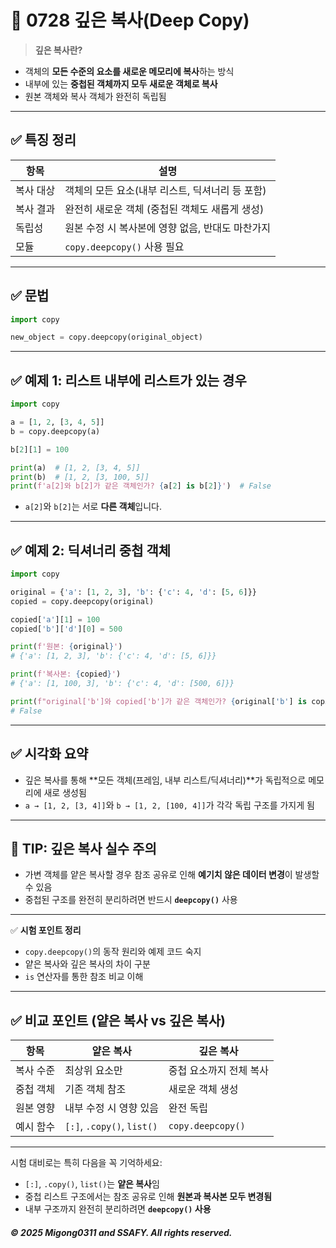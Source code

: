 
# 🧠 0728 깊은 복사(Deep Copy)

> **깊은 복사란?**

* 객체의 **모든 수준의 요소를 새로운 메모리에 복사**하는 방식
* 내부에 있는 **중첩된 객체까지 모두 새로운 객체로 복사**
* 원본 객체와 복사 객체가 완전히 독립됨

---

## ✅ 특징 정리

| 항목    | 설명                           |
| ----- | ---------------------------- |
| 복사 대상 | 객체의 모든 요소(내부 리스트, 딕셔너리 등 포함) |
| 복사 결과 | 완전히 새로운 객체 (중첩된 객체도 새롭게 생성)  |
| 독립성   | 원본 수정 시 복사본에 영향 없음, 반대도 마찬가지 |
| 모듈    | `copy.deepcopy()` 사용 필요      |

---

## ✅ 문법

```python
import copy

new_object = copy.deepcopy(original_object)
```

---

## ✅ 예제 1: 리스트 내부에 리스트가 있는 경우

```python
import copy

a = [1, 2, [3, 4, 5]]
b = copy.deepcopy(a)

b[2][1] = 100

print(a)  # [1, 2, [3, 4, 5]]
print(b)  # [1, 2, [3, 100, 5]]
print(f'a[2]와 b[2]가 같은 객체인가? {a[2] is b[2]}')  # False
```

* `a[2]`와 `b[2]`는 서로 **다른 객체**입니다.

---

## ✅ 예제 2: 딕셔너리 중첩 객체

```python
import copy

original = {'a': [1, 2, 3], 'b': {'c': 4, 'd': [5, 6]}}
copied = copy.deepcopy(original)

copied['a'][1] = 100
copied['b']['d'][0] = 500

print(f'원본: {original}')  
# {'a': [1, 2, 3], 'b': {'c': 4, 'd': [5, 6]}}

print(f'복사본: {copied}')  
# {'a': [1, 100, 3], 'b': {'c': 4, 'd': [500, 6]}}

print(f"original['b']와 copied['b']가 같은 객체인가? {original['b'] is copied['b']}")  
# False
```

---

## ✅ 시각화 요약

* 깊은 복사를 통해 \*\*모든 객체(프레임, 내부 리스트/딕셔너리)\*\*가 독립적으로 메모리에 새로 생성됨
* `a → [1, 2, [3, 4]]`와 `b → [1, 2, [100, 4]]`가 각각 독립 구조를 가지게 됨

---

## 📌 TIP: 깊은 복사 실수 주의

* 가변 객체를 얕은 복사할 경우 참조 공유로 인해 **예기치 않은 데이터 변경**이 발생할 수 있음
* 중첩된 구조를 완전히 분리하려면 반드시 **`deepcopy()`** 사용

---

✅ **시험 포인트 정리**

* `copy.deepcopy()`의 동작 원리와 예제 코드 숙지
* 얕은 복사와 깊은 복사의 차이 구분
* `is` 연산자를 통한 참조 비교 이해


---

## ✅ 비교 포인트 (얕은 복사 vs 깊은 복사)

| 항목    | 얕은 복사                      | 깊은 복사             |
| ----- | -------------------------- | ----------------- |
| 복사 수준 | 최상위 요소만                    | 중첩 요소까지 전체 복사     |
| 중첩 객체 | 기존 객체 참조                   | 새로운 객체 생성         |
| 원본 영향 | 내부 수정 시 영향 있음              | 완전 독립             |
| 예시 함수 | `[:]`, `.copy()`, `list()` | `copy.deepcopy()` |

---

시험 대비로는 특히 다음을 꼭 기억하세요:

* `[:]`, `.copy()`, `list()`는 **얕은 복사**임
* 중첩 리스트 구조에서는 참조 공유로 인해 **원본과 복사본 모두 변경됨**
* 내부 구조까지 완전히 분리하려면 **`deepcopy()` 사용**



##### © 2025 Migong0311 and SSAFY. All rights reserved.
